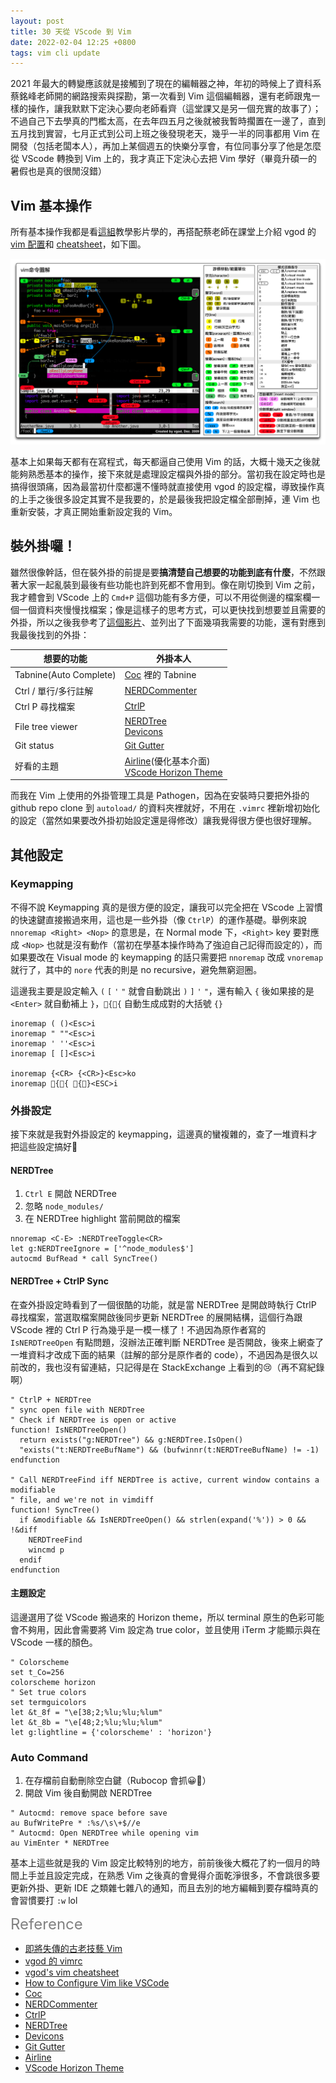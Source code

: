 ```yaml
---
layout: post
title: 30 天從 VScode 到 Vim
date: 2022-02-04 12:25 +0800
tags: vim cli update
---
```


2021 年最大的轉變應該就是接觸到了現在的編輯器之神，年初的時候上了資科系蔡銘峰老師開的網路搜索與探勘，第一次看到 Vim 這個編輯器，還有老師跟鬼一樣的操作，讓我默默下定決心要向老師看齊（這堂課又是另一個充實的故事了）；不過自己下去學真的門檻太高，在去年四五月之後就被我暫時擱置在一邊了，直到五月找到實習，七月正式到公司上班之後發現老天，幾乎一半的同事都用 Vim 在開發（包括老闆本人），再加上某個週五的快樂分享會，有位同事分享了他是怎麼從 VScode 轉換到 Vim 上的，我才真正下定決心去把 Vim 學好（畢竟升碩一的暑假也是真的很閒沒錯）

## Vim 基本操作
所有基本操作我都是看[這組](https://www.youtube.com/watch?v=LQVriYE3kxk&list=PLBd8JGCAcUAH56L2CYF7SmWJYKwHQYUDI)教學影片學的，再搭配蔡老師在課堂上介紹 vgod 的 [vim 配置](https://github.com/vgod/vimrc)和 [cheatsheet](https://blog.vgod.tw/2009/12/08/vim-cheat-sheet-for-programmers/)，如下圖。

![](/assets/img/vim-cheat-sheet-full.png)

基本上如果每天都有在寫程式，每天都逼自己使用 Vim 的話，大概十幾天之後就能夠熟悉基本的操作，接下來就是處理設定檔與外掛的部分。當初我在設定時也是搞得很頭痛，因為最當初什麼都還不懂時就直接使用 vgod 的設定檔，導致操作真的上手之後很多設定其實不是我要的，於是最後我把設定檔全部刪掉，連 Vim 也重新安裝，才真正開始重新設定我的 Vim。

## 裝外掛囉！
雖然很像幹話，但在裝外掛的前提是要**搞清楚自己想要的功能到底有什麼**，不然跟著大家一起亂裝到最後有些功能也許到死都不會用到。像在剛切換到 Vim 之前，我才體會到 VScode 上的 `Cmd+P` 這個功能有多方便，可以不用從側邊的檔案欄一個一個資料夾慢慢找檔案；像是這樣子的思考方式，可以更快找到想要並且需要的外掛，所以之後我參考了[這個影片](https://www.youtube.com/watch?v=gnupOrSEikQ)、並列出了下面幾項我需要的功能，還有對應到我最後找到的外掛：

|想要的功能|外掛本人|
|-----------------------|---------|
|Tabnine(Auto Complete)|[Coc](https://github.com/neoclide/coc.nvim.git) 裡的 Tabnine|
|Ctrl / 單行/多行註解|[NERDCommenter](https://github.com/preservim/nerdcommenter.git)|
|Ctrl P 尋找檔案|[CtrlP](https://github.com/ctrlpvim/ctrlp.vim.git)|
|File tree viewer|[NERDTree](https://github.com/preservim/nerdtree.git)<br>[Devicons](https://github.com/ryanoasis/vim-devicons.git)|
|Git status|[Git Gutter](https://github.com/airblade/vim-gitgutter.git)|
|好看的主題|[Airline](https://github.com/vim-airline/vim-airline.git)(優化基本介面)<br>[VScode Horizon Theme](https://github.com/ntk148v/vim-horizon.git)|

而我在 Vim 上使用的外掛管理工具是 Pathogen，因為在安裝時只要把外掛的 github repo clone 到 `autoload/` 的資料夾裡就好，不用在 `.vimrc` 裡新增初始化的設定（當然如果要改外掛初始設定還是得修改）讓我覺得很方便也很好理解。

## 其他設定
### Keymapping

不得不說 Keymapping 真的是很方便的設定，讓我可以完全把在 VScode 上習慣的快速鍵直接搬過來用，這也是一些外掛（像 `CtrlP`）的運作基礎。舉例來說 `nnoremap <Right> <Nop>` 的意思是，在 Normal mode 下，`<Right>` key 要對應成 `<Nop>` 也就是沒有動作（當初在學基本操作時為了強迫自己記得而設定的），而如果要改在 Visual mode 的 keymapping 的話只需要把 `nnoremap` 改成 `vnoremap` 就行了，其中的 `nore` 代表的則是 no recursive，避免無窮迴圈。

這邊我主要是設定輸入 `(` `[` `'` `"` 就會自動跳出 `)` `]` `'` `"`，還有輸入 `{` 後如果接的是 `<Enter>` 就自動補上 `}`，`{{` 自動生成成對的大括號 `{}`

```vim
inoremap ( ()<Esc>i
inoremap " ""<Esc>i
inoremap ' ''<Esc>i
inoremap [ []<Esc>i

inoremap {<CR> {<CR>}<Esc>ko
inoremap {{ {}<ESC>i
```

### 外掛設定
接下來就是我對外掛設定的 keymapping，這邊真的蠻複雜的，查了一堆資料才把這些設定搞好🥲

#### NERDTree
1. `Ctrl E` 開啟 NERDTree
2. 忽略 `node_modules/`
3. 在 NERDTree highlight 當前開啟的檔案

```vim
nnoremap <C-E> :NERDTreeToggle<CR>
let g:NERDTreeIgnore = ['^node_modules$']
autocmd BufRead * call SyncTree()
```

#### NERDTree + CtrlP Sync
在查外掛設定時看到了一個很酷的功能，就是當 NERDTree 是開啟時執行 CtrlP 尋找檔案，當選取檔案開啟後同步更新 NERDTree 的展開結構，這個行為跟 VScode 裡的 Ctrl P 行為幾乎是一模一樣了！不過因為原作者寫的 `IsNERDTreeOpen` 有點問題，沒辦法正確判斷 NERDTree 是否開啟，後來上網查了一堆資料才改成下面的結果（註解的部分是原作者的 code），不過因為是很久以前改的，我也沒有留連結，只記得是在 StackExchange 上看到的😢（再不寫紀錄啊）

```vim
" CtrlP + NERDTree
" sync open file with NERDTree
" Check if NERDTree is open or active
function! IsNERDTreeOpen()
  return exists("g:NERDTree") && g:NERDTree.IsOpen()
  "exists("t:NERDTreeBufName") && (bufwinnr(t:NERDTreeBufName) != -1)
endfunction

" Call NERDTreeFind iff NERDTree is active, current window contains a modifiable
" file, and we're not in vimdiff
function! SyncTree()
  if &modifiable && IsNERDTreeOpen() && strlen(expand('%')) > 0 && !&diff
    NERDTreeFind
    wincmd p
  endif
endfunction
```

#### 主題設定
這邊選用了從 VScode 搬過來的 Horizon theme，所以 terminal 原生的色彩可能會不夠用，因此會需要將 Vim 設定為 true color，並且使用 iTerm 才能顯示與在 VScode 一樣的顏色。

```vim
" Colorscheme
set t_Co=256
colorscheme horizon
" Set true colors
set termguicolors
let &t_8f = "\e[38;2;%lu;%lu;%lum"
let &t_8b = "\e[48;2;%lu;%lu;%lum"
let g:lightline = {'colorscheme' : 'horizon'}
```

### Auto Command
1. 在存檔前自動刪除空白鍵（Rubocop 會抓😀🔪）
2. 開啟 Vim 後自動開啟 NERDTree

```vim
" Autocmd: remove space before save
au BufWritePre * :%s/\s\+$//e
" Autocmd: Open NERDTree while opening vim
au VimEnter * NERDTree
```

基本上這些就是我的 Vim 設定比較特別的地方，前前後後大概花了約一個月的時間上手並且設定完成，在熟悉 Vim 之後真的會覺得介面乾淨很多，不會跳很多要更新外掛、更新 IDE 之類雜七雜八的通知，而且去別的地方編輯到要存檔時真的會習慣要打 `:w` lol

<font color="grey" style="font-size: 24px">Reference</font>
* [即將失傳的古老技藝 Vim](https://www.youtube.com/watch?v=LQVriYE3kxk&list=PLBd8JGCAcUAH56L2CYF7SmWJYKwHQYUDI)
* [vgod 的 vimrc](https://github.com/vgod/vimrc)
* [vgod's vim cheatsheet](https://blog.vgod.tw/2009/12/08/vim-cheat-sheet-for-programmers/)
* [How to Configure Vim like VSCode](https://www.youtube.com/watch?v=gnupOrSEikQ)
* [Coc](https://github.com/neoclide/coc.nvim.git)
* [NERDCommenter](https://github.com/preservim/nerdcommenter.git)
* [CtrlP](https://github.com/ctrlpvim/ctrlp.vim.git)
* [NERDTree](https://github.com/preservim/nerdtree.git)
* [Devicons](https://github.com/ryanoasis/vim-devicons.git)
* [Git Gutter](https://github.com/airblade/vim-gitgutter.git)
* [Airline](https://github.com/vim-airline/vim-airline.git)
* [VScode Horizon Theme](https://github.com/ntk148v/vim-horizon.git)
